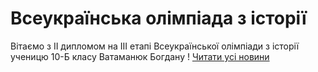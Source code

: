 # Всеукраїнська олімпіада з історії
Вітаємо з ІІ дипломом на ІІІ етапі Всеукраїнської олімпіади з історії ученицю 10-Б класу  Ватаманюк Богдану !
[Читати усі новини](/news)

